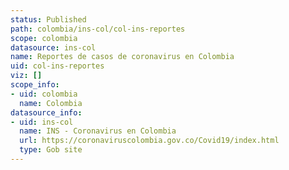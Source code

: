 ```yaml
---
status: Published
path: colombia/ins-col/col-ins-reportes
scope: colombia
datasource: ins-col
name: Reportes de casos de coronavirus en Colombia
uid: col-ins-reportes
viz: []
scope_info:
- uid: colombia
  name: Colombia
datasource_info:
- uid: ins-col
  name: INS - Coronavirus en Colombia
  url: https://coronaviruscolombia.gov.co/Covid19/index.html
  type: Gob site
---
```


